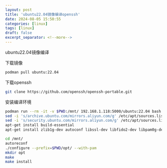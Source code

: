 ```yaml
---
layout: post
title: 'ubuntu22.04镜像编译openssh'
date: 2024-08-05 15:50:55
categories: [linux]
tags: [linux]
draft: false
excerpt_separator: <!--more-->
---
```

ubuntu22.04镜像编译
<!--more-->

下载镜像
```bash
podman pull ubuntu:22.04
```

下载openssh
```bash
git clone https://github.com/openssh/openssh-portable.git
```

安装编译环境
```bash
podman run --rm -it -v $PWD:/mnt/ 192.168.1.118:5000/ubuntu:22.04 bash
sed -i 's/archive.ubuntu.com/mirrors.aliyun.com/g' /etc/apt/sources.list
sed -i 's/security.ubuntu.com/mirrors.aliyun.com/g' /etc/apt/sources.list
apt-get install build-essential 
apt-get install zlib1g-dev autoconf libssl-dev libfido2-dev libpam0g-dev

cd /mnt/
autoreconf
./configure --prefix=$PWD/opt/ --with-pam
mkdir opt
make
make install
```
